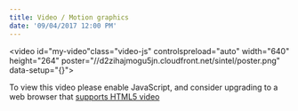 ```yaml
---
title: Video / Motion graphics
date: '09/04/2017 12:00 PM'
---
```

<link href="https://vjs.zencdn.net/6.2.7/video-js.css" rel="stylesheet">

<video id="my-video"class="video-js" controlspreload="auto" width="640" height="264" poster="//d2zihajmogu5jn.cloudfront.net/sintel/poster.png" data-setup="{}">
<source src="https://vimeo.com/216976160" type='video/mp4'>
<source src="https://vimeo.com/216976160" type='video/webm'>
<p class="vjs-no-js">
To view this video please enable JavaScript, and consider upgrading to a web browser that
<a href="http://videojs.com/html5-video-support "target="_blank">supports HTML5 video</a></p>
</video>

<script src="https://vjs.zencdn.net/6.2.7/video.js"</script>





